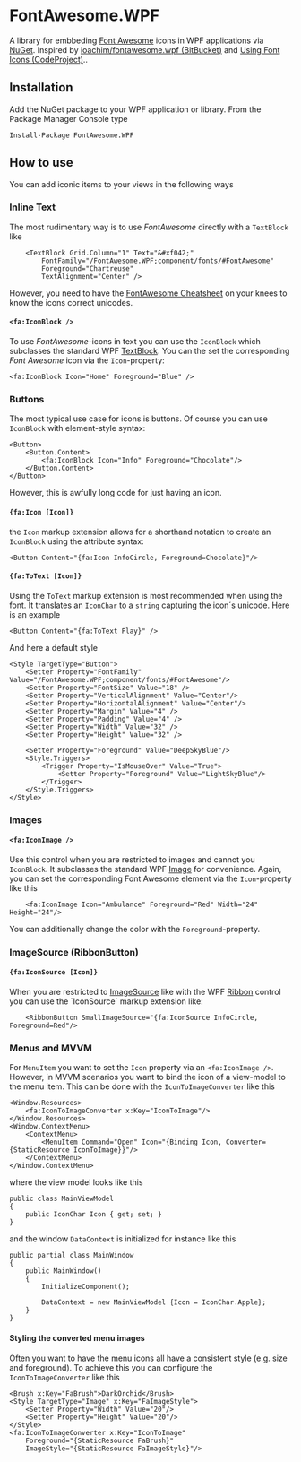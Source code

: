 # FontAwesome.WPF
A library for embbeding [Font Awesome](http://fortawesome.github.io/Font-Awesome/) icons in WPF applications via [NuGet](http://www.nuget.org/). Inspired by [ioachim/fontawesome.wpf (BitBucket)](https://bitbucket.org/ioachim/fontawesome.wpf) and [Using Font Icons (CodeProject)](http://www.codeproject.com/Tips/634540/Using-Font-Icons).. 

## Installation

Add the NuGet package to your WPF application or library. From the Package Manager Console type

	Install-Package FontAwesome.WPF 

## How to use

You can add iconic items to your views in the following ways

### Inline Text

The most rudimentary way is to use *FontAwesome* directly with a `TextBlock` like

        <TextBlock Grid.Column="1" Text="&#xf042;" 
			FontFamily="/FontAwesome.WPF;component/fonts/#FontAwesome"
			Foreground="Chartreuse" 
			TextAlignment="Center" />

However, you need to have the [FontAwesome Cheatsheet](http://fortawesome.github.io/Font-Awesome/cheatsheet/) on your knees to know the icons correct unicodes.

#### `<fa:IconBlock />`

To use *FontAwesome*-icons in text you can use the `IconBlock` which subclasses the standard WPF [TextBlock](http://msdn.microsoft.com/en-us/library/system.windows.controls.textblock.aspx). You can the set the corresponding *Font Awesome* icon via the `Icon`-property:
		
	<fa:IconBlock Icon="Home" Foreground="Blue" /> 

### Buttons

The most typical use case for icons is buttons. Of course you can use `IconBlock` with element-style syntax:

    <Button>
        <Button.Content>
            <fa:IconBlock Icon="Info" Foreground="Chocolate"/>
        </Button.Content>
    </Button>

However, this is awfully long code for just having an icon.

#### `{fa:Icon [Icon]}`

the `Icon` markup extension allows for a shorthand notation to create an `IconBlock` using the attribute syntax:

    <Button Content="{fa:Icon InfoCircle, Foreground=Chocolate}"/>

#### `{fa:ToText [Icon]}`

Using the `ToText` markup extension is most recommended when using the font. It translates an `IconChar` to a `string` capturing the icon´s unicode. Here is an example

    <Button Content="{fa:ToText Play}" />

And here a default style

	<Style TargetType="Button">
        <Setter Property="FontFamily" Value="/FontAwesome.WPF;component/fonts/#FontAwesome"/>
        <Setter Property="FontSize" Value="18" />
        <Setter Property="VerticalAlignment" Value="Center"/>
        <Setter Property="HorizontalAlignment" Value="Center"/>
        <Setter Property="Margin" Value="4" />
        <Setter Property="Padding" Value="4" />
        <Setter Property="Width" Value="32" />
        <Setter Property="Height" Value="32" />

        <Setter Property="Foreground" Value="DeepSkyBlue"/>
        <Style.Triggers>
            <Trigger Property="IsMouseOver" Value="True">
                <Setter Property="Foreground" Value="LightSkyBlue"/>
            </Trigger>
        </Style.Triggers>
    </Style>


### Images

#### `<fa:IconImage />`
Use this control when you are restricted to images and cannot you `IconBlock`. It subclasses the standard WPF [Image](http://msdn.microsoft.com/en-us/library/system.windows.controls.image(v=vs.110).aspx) for convenience. Again, you can set the corresponding Font Awesome element via the `Icon`-property like this
		
        <fa:IconImage Icon="Ambulance" Foreground="Red" Width="24" Height="24"/>
You can additionally change the color with the `Foreground`-property.

### ImageSource (RibbonButton)

#### `{fa:IconSource [Icon]}`
When you are restricted to [ImageSource](http://msdn.microsoft.com/en-us/library/system.windows.media.imagesource(v=vs.110).aspx) like with the WPF [Ribbon](http://msdn.microsoft.com/en-us/library/ff799534(v=vs.110).aspx) control you can use the `IconSource` markup extension like:

        <RibbonButton SmallImageSource="{fa:IconSource InfoCircle, Foreground=Red"/>

### Menus and MVVM

For `MenuItem` you want to set the `Icon` property via an `<fa:IconImage />`. However, in MVVM scenarios you want to bind the icon of a view-model to the menu item. This can be done with the `IconToImageConverter` like this

    <Window.Resources>
        <fa:IconToImageConverter x:Key="IconToImage"/>
    </Window.Resources>
    <Window.ContextMenu>
        <ContextMenu>
            <MenuItem Command="Open" Icon="{Binding Icon, Converter={StaticResource IconToImage}}"/>
        </ContextMenu>
    </Window.ContextMenu>
 
where the view model looks like this

    public class MainViewModel
    {
        public IconChar Icon { get; set; }
    }

and the window `DataContext` is initialized for instance like this

    public partial class MainWindow
    {
        public MainWindow()
        {
            InitializeComponent();

            DataContext = new MainViewModel {Icon = IconChar.Apple};
        }
    }

#### Styling the converted menu images

Often you want to have the menu icons all have a consistent style (e.g. size and foreground). To achieve this you can configure the `IconToImageConverter` like this


    <Brush x:Key="FaBrush">DarkOrchid</Brush>
    <Style TargetType="Image" x:Key="FaImageStyle">
        <Setter Property="Width" Value="20"/>
        <Setter Property="Height" Value="20"/>
    </Style>
    <fa:IconToImageConverter x:Key="IconToImage" 
		Foreground="{StaticResource FaBrush}" 
		ImageStyle="{StaticResource FaImageStyle}"/>